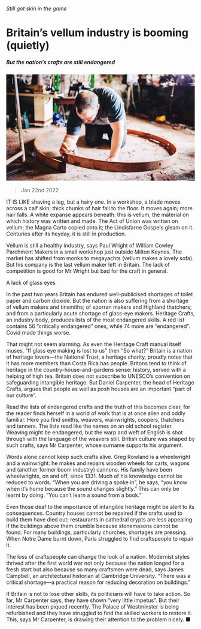 ###### Still got skin in the game

# Britain’s vellum industry is booming (quietly) 

##### But the nation’s crafts are still endangered 

![image](images/20220122_BRP005_0.jpg) 

> Jan 22nd 2022 

IT IS LIKE shaving a leg, but a hairy one. In a workshop, a blade moves across a calf skin; thick chunks of hair fall to the floor. It moves again; more hair falls. A white expanse appears beneath: this is vellum, the material on which history was written and made. The Act of Union was written on vellum; the Magna Carta copied onto it; the Lindisfarne Gospels gleam on it. Centuries after its heyday, it is still in production.

Vellum is still a healthy industry, says Paul Wright of William Cowley Parchment Makers in a small workshop just outside Milton Keynes. The market has shifted from monks to megayachts (vellum makes a lovely sofa). But his company is the last vellum maker left in Britain. The lack of competition is good for Mr Wright but bad for the craft in general.


A lack of glass eyes

In the past two years Britain has endured well-publicised shortages of toilet paper and carbon dioxide. But the nation is also suffering from a shortage of vellum makers and tinsmiths; of sporran makers and Highland thatchers; and from a particularly acute shortage of glass-eye makers. Heritage Crafts, an industry body, produces lists of the most endangered skills. A red list contains 56 “critically endangered” ones, while 74 more are “endangered”. Covid made things worse.

That might not seem alarming. As even the Heritage Craft manual itself muses, “If glass eye making is lost to us” then “So what?” Britain is a nation of heritage lovers—the National Trust, a heritage charity, proudly notes that it has more members than Costa Rica has people. Britons tend to think of heritage in the country-house-and-gardens sense: history, served with a helping of high tea. Britain does not subscribe to UNESCO’s convention on safeguarding intangible heritage. But Daniel Carpenter, the head of Heritage Crafts, argues that people as well as posh houses are an important “part of our culture”.

Read the lists of endangered crafts and the truth of this becomes clear, for the reader finds herself in a world of work that is at once alien and oddly familiar. Here you find smiths, weavers, wainwrights, coopers, thatchers and tanners. The lists read like the names on an old school register. Weaving might be endangered, but the warp and weft of English is shot through with the language of the weavers still. British culture was shaped by such crafts, says Mr Carpenter, whose surname supports his argument.

Words alone cannot keep such crafts alive. Greg Rowland is a wheelwright and a wainwright: he makes and repairs wooden wheels for carts, wagons and (another former boom industry) cannons. His family have been wheelwrights, on and off, since 1331. Much of his knowledge cannot be reduced to words. “When you are driving a spoke in”, he says, “you know when it’s home because the sound changes slightly.” This can only be learnt by doing. “You can’t learn a sound from a book.”

Even those deaf to the importance of intangible heritage might be alert to its consequences. Country houses cannot be repaired if the crafts used to build them have died out; restaurants in cathedral crypts are less appealing if the buildings above them crumble because stonemasons cannot be found. For many buildings, particularly churches, shortages are pressing. When Notre Dame burnt down, Paris struggled to find craftspeople to repair it.

The loss of craftspeople can change the look of a nation. Modernist styles thrived after the first world war not only because the nation longed for a fresh start but also because so many craftsmen were dead, says James Campbell, an architectural historian at Cambridge University. “There was a critical shortage—a practical reason for reducing decoration on buildings.”

If Britain is not to lose other skills, its politicians will have to take action. So far, Mr Carpenter says, they have shown “very little impetus”. But their interest has been piqued recently. The Palace of Westminster is being refurbished and they have struggled to find the skilled workers to restore it. This, says Mr Carpenter, is drawing their attention to the problem nicely. ■

